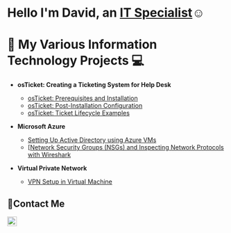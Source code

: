 <h1>Hello I'm David, an <a href="https://www.linkedin.com/in/dchill007/">IT Specialist</a>☺</h1>

# 💾 My Various Information Technology Projects 💻

- <b> osTicket: Creating a Ticketing System for Help Desk </b>

  - [osTicket: Prerequisites and Installation](https://github.com/Sovereign-86/Prerequisites-for-OSTicket)
  - [osTicket: Post-Installation Configuration](https://github.com/Sovereign-86/OSTicket-Post-Instal-Configuration)
  - [osTicket: Ticket Lifecycle Examples](https://github.com/Sovereign-86/OSTicket-Lifecycle)

    
- <b>Microsoft Azure</b>

  - [Setting Up Active Directory using Azure VMs](https://github.com/Sovereign-86/Configuring-Active-Directories)
  - [[Network Security Groups (NSGs) and Inspecting Network Protocols with Wireshark](https://github.com/Sovereign-86/Azure-Network-Protocals)

    
- <b>Virtual Private Network</b>

  - [VPN Setup in Virtual Machine ](https://github.com/Sovereign-86/Virtual-Privat-Networks)

<h2>📩Contact Me</h2>

[<img align="left" alt="Josh | LinkedIn" width="22px" src="https://cdn.jsdelivr.net/npm/simple-icons@v3/icons/linkedin.svg" />][linkedin]

[linkedin]:https://www.linkedin.com/in/dchill007/

